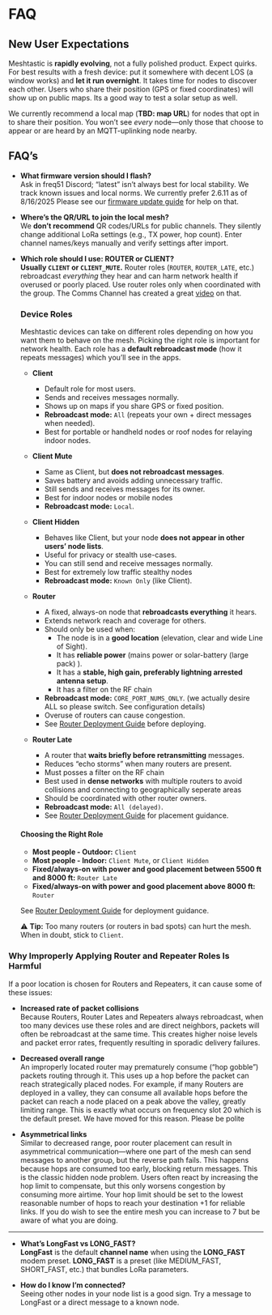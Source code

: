 # FAQ

## New User Expectations

Meshtastic is **rapidly evolving**, not a fully polished product. Expect quirks. For best results with a fresh device: put it somewhere with decent LOS (a window works) and **let it run overnight**. It takes time for nodes to discover each other. Users who share their position (GPS or fixed coordinates) will show up on public maps. Its a good way to test a solar setup as well.

We currently recommend a local map (**TBD: map URL**) for nodes that opt in to share their position. You won’t see *every* node—only those that choose to appear or are heard by an MQTT-uplinking node nearby.

## FAQ’s

- **What firmware version should I flash?**  
  Ask in freq51 Discord; “latest” isn’t always best for local stability. We track known issues and local norms. We currently prefer 2.6.11 as of 8/16/2025
  Please see our [firmware update guide](advanced-configuration/firmware-updates.html) for help on that.

- **Where’s the QR/URL to join the local mesh?**  
  We **don’t recommend** QR codes/URLs for public channels. They silently change additional LoRa settings (e.g., TX power, hop count). Enter channel names/keys manually and verify settings after import.

- **Which role should I use: ROUTER or CLIENT?**  
  **Usually `CLIENT` or `CLIENT_MUTE`.** Router roles (`ROUTER`, `ROUTER_LATE`, etc.) rebroadcast *everything* they hear and can harm network health if overused or poorly placed. Use router roles only when coordinated with the group. 
  The Comms Channel has created a great [video](https://www.youtube.com/watch?v=htjwtnjQkkE) on that.

  ### Device Roles

  Meshtastic devices can take on different roles depending on how you want them to behave on the mesh. Picking the right role is important for network health. Each role has a **default rebroadcast mode** (how it repeats messages) which you’ll see in the apps.

  - **Client**  
    - Default role for most users.  
    - Sends and receives messages normally.  
    - Shows up on maps if you share GPS or fixed position.  
    - **Rebroadcast mode:** `All` (repeats your own + direct messages when needed).  
    - Best for portable or handheld nodes or roof nodes for relaying indoor nodes.

  - **Client Mute**  
    - Same as Client, but **does not rebroadcast messages**.  
    - Saves battery and avoids adding unnecessary traffic.  
    - Still sends and receives messages for its owner.  
	- Best for indoor nodes or mobile nodes
    - **Rebroadcast mode:** `Local`.  

  - **Client Hidden**  
    - Behaves like Client, but your node **does not appear in other users’ node lists**.  
    - Useful for privacy or stealth use-cases.  
    - You can still send and receive messages normally.  
	- Best for extremely low traffic stealthy nodes
    - **Rebroadcast mode:** `Known Only` (like Client).  

  - **Router**  
    - A fixed, always-on node that **rebroadcasts everything** it hears.  
    - Extends network reach and coverage for others.  
    - Should only be used when:  
      - The node is in a **good location** (elevation, clear and wide Line of Sight).  
      - It has **reliable power** (mains power or solar-battery (large pack) ).  
      - It has a **stable, high gain, preferably lightning arrested antenna setup**.  
	  - It has a filter on the RF chain
    - **Rebroadcast mode:** `CORE_PORT_NUMS_ONLY`.  (we actually desire ALL so please switch. See configuration details)
    - Overuse of routers can cause congestion.  
    - See [Router Deployment Guide](advanced-configuration/router-deployment.md) before deploying.

  - **Router Late**  
    - A router that **waits briefly before retransmitting** messages.  
    - Reduces “echo storms” when many routers are present.  
	- Must posses a filter on the RF chain
    - Best used in **dense networks** with multiple routers to avoid collisions and connecting to geographically seperate areas
    - Should be coordinated with other router owners.  
    - **Rebroadcast mode:** `All (delayed)`.  
    - See [Router Deployment Guide](advanced-configuration/router-deployment.md) for placement guidance.

  #### Choosing the Right Role
  - **Most people - Outdoor:** `Client`
  - **Most people - Indoor:** `Client Mute`, or `Client Hidden` 
  - **Fixed/always-on with power and good placement between 5500 ft and 8000 ft:** `Router Late`  
  - **Fixed/always-on with power and good placement above 8000 ft:** `Router`  

  See [Router Deployment Guide](advanced-configuration/router-deployment.md) for deployment guidance.

  ⚠️ **Tip:** Too many routers (or routers in bad spots) can hurt the mesh. When in doubt, stick to `Client`.  

### Why Improperly Applying Router and Repeater Roles Is Harmful

If a poor location is chosen for Routers and Repeaters, it can cause some of these issues:

- **Increased rate of packet collisions**  
  Because Routers, Router Lates and Repeaters always rebroadcast, when too many devices use these roles and are direct neighbors, packets will often be rebroadcast at the same time. This creates higher noise levels and packet error rates, frequently resulting in sporadic delivery failures.

- **Decreased overall range**  
  An improperly located router may prematurely consume (“hop gobble”) packets routing through it. This uses up a hop before the packet can reach strategically placed nodes. For example, if many Routers are deployed in a valley, they can consume all available hops before the packet can reach a node placed on a peak above the valley, greatly limiting range. This is exactly what occurs on frequency slot 20 which is the default preset. We have moved for this reason. Please be polite

- **Asymmetrical links**  
  Similar to decreased range, poor router placement can result in asymmetrical communication—where one part of the mesh can send messages to another group, but the reverse path fails. This happens because hops are consumed too early, blocking return messages. This is the classic hidden node problem. Users often react by increasing the hop limit to compensate, but this only worsens congestion by consuming more airtime. Your hop limit should be set to the lowest reasonable number of hops to reach your destination +1 for reliable links. If you do wish to see the entire mesh you can increase to 7 but be aware of what you are doing.

---

- **What’s LongFast vs LONG_FAST?**  
  **LongFast** is the default **channel name** when using the **LONG_FAST** modem preset. **LONG_FAST** is a preset (like MEDIUM_FAST, SHORT_FAST, etc.) that bundles LoRa parameters.

- **How do I know I’m connected?**  
  Seeing other nodes in your node list is a good sign. Try a message to LongFast or a direct message to a known node.
